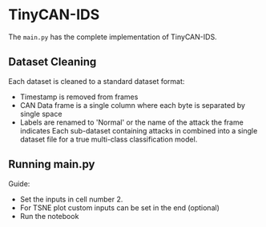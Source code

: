 # TinyCAN-IDS

The `main.py` has the complete implementation of TinyCAN-IDS.

## Dataset Cleaning
Each dataset is cleaned to a standard dataset format:
- Timestamp is removed from frames
- CAN Data frame is a single column where each byte is separated by single space
- Labels are renamed to 'Normal' or the name of the attack the frame indicates
Each sub-dataset containing attacks in combined into a single dataset file for a true multi-class classification model.
## Running main.py
Guide:
- Set the inputs in cell number 2.
- For TSNE plot custom inputs can be set in the end (optional)
- Run the notebook
